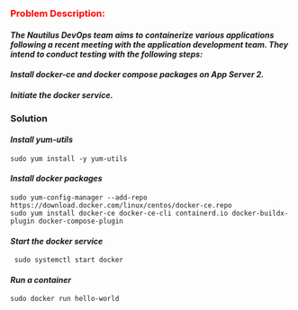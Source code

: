 
### <span style="color:red"> Problem Description:</span>

#### *The Nautilus DevOps team aims to containerize various applications following a recent meeting with the application development team. They intend to conduct testing with the following steps:*

#### *Install docker-ce and docker compose packages on App Server 2.*

#### *Initiate the docker service.*

### Solution

#### *Install yum-utils*

```shell
sudo yum install -y yum-utils
```

#### *Install docker packages*

```shell
sudo yum-config-manager --add-repo https://download.docker.com/linux/centos/docker-ce.repo
sudo yum install docker-ce docker-ce-cli containerd.io docker-buildx-plugin docker-compose-plugin
```

#### *Start the docker service*

```shell
 sudo systemctl start docker
 ```

#### *Run a container*

```shell
sudo docker run hello-world
```
